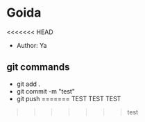 # Goida
<<<<<<< HEAD

- Author: Ya

## git commands
- git add .
- git commit -m "test"
- git push
=======
TEST TEST TEST
>>>>>>> test

